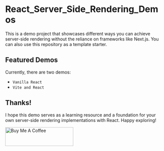 # React_Server_Side_Rendering_Demos

This is a demo project that showcases different ways you can achieve server-side rendering without the reliance on frameworks like Next.js. You can also use this repository as a template starter.

## Featured Demos
Currently, there are two demos:
- `Vanilla React`
- `Vite and React`

## Thanks!
I hope this demo serves as a learning resource and a foundation for your own server-side rendering implementations with React. Happy exploring!

<a href="https://www.buymeacoffee.com/dBish" target="_blank"><img src="https://cdn.buymeacoffee.com/buttons/v2/default-yellow.png" alt="Buy Me A Coffee" style="height: 60px !important;width: 217px !important;" ></a>
